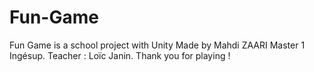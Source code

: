 # Fun-Game
Fun Game is a school project with Unity 
Made by Mahdi ZAARI Master 1 Ingésup.
Teacher : Loïc Janin.
Thank you for playing !
